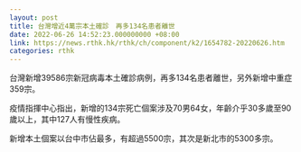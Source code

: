 ```yaml
---
layout: post
title: 台灣增近4萬宗本土確診　再多134名患者離世
date: 2022-06-26 14:52:23.000000000 +08:00
link: https://news.rthk.hk/rthk/ch/component/k2/1654782-20220626.htm
categories: rthk
---
```


台灣新增39586宗新冠病毒本土確診病例，再多134名患者離世，另外新增中重症359宗。

疫情指揮中心指出，新增的134宗死亡個案涉及70男64女，年齡介乎30多歲至90歲以上，其中127人有慢性疾病。

新增本土個案以台中市佔最多，有超過5500宗，其次是新北市的5300多宗。
